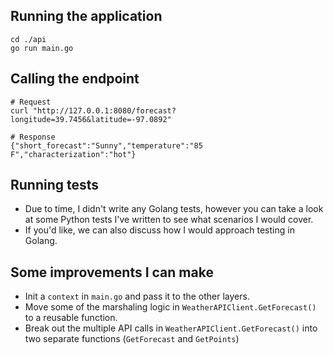 ## Running the application
```
cd ./api
go run main.go
```

## Calling the endpoint
```
# Request
curl "http://127.0.0.1:8080/forecast?longitude=39.7456&latitude=-97.0892"

# Response
{"short_forecast":"Sunny","temperature":"85 F","characterization":"hot"}
```

## Running tests
- Due to time, I didn't write any Golang tests, however you can take a look at some Python tests I've written to see what scenarios I would cover.
- If you'd like, we can also discuss how I would approach testing in Golang.

## Some improvements I can make
- Init a `context` in `main.go` and pass it to the other layers.
- Move some of the marshaling logic in `WeatherAPIClient.GetForecast()` to a reusable function.
- Break out the multiple API calls in `WeatherAPIClient.GetForecast()` into two separate functions (`GetForecast` and `GetPoints`)
